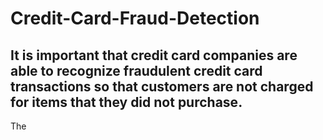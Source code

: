 # Credit-Card-Fraud-Detection

<h2>
It is important that credit card companies are able to recognize fraudulent credit card transactions so that customers are not charged for items that they did not purchase.
</h2>

<p>
  The  <a href = "https://www.kaggle.com/datasets/mlg-ulb/creditcardfraud>Dataset </a> contains transactions made by credit cards in September 2013 by European cardholders.
This dataset presents transactions that occurred in two days, where we have 492 frauds out of 284,807 transactions. The dataset is highly unbalanced, the positive class (frauds) account for 0.172% of all transactions.

It contains only numerical input variables which are the result of a PCA transformation.
More background information about the data. Features V1, V2, … V28 are the principal components obtained with PCA, the only features which have not been transformed with PCA are 'Time' and 'Amount'. Feature 'Time' contains the seconds elapsed between each transaction and the first transaction in the dataset. The feature 'Amount' is the transaction Amount, this feature can be used for example-dependant cost-sensitive learning. Feature 'Class' is the response variable and it takes value 1 in case of fraud and 0 otherwise.

</p>

